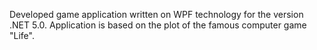 Developed game application written on WPF technology for the version .NET 5.0. 
Application is based on the plot of the famous computer game "Life".

